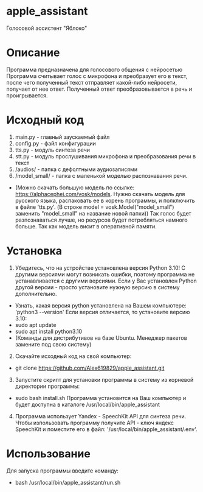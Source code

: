 # apple_assistant
Голосовой ассистент "Яблоко"
# Описание
Программа предназначена для голосового общения с нейросетью
Программа считывает голос с микрофона и преобразует его в текст, после чего полученный текст отправляет какой-либо нейросети, получает от нее ответ. Полученный ответ преобразовывается в речь и проигрывается.
# Исходный код
1. main.py - главный заускаемый файл
2. config.py - файл конфигурации
3. tts.py - модуль синтеза речи
4. stt.py - модуль прослушивания микрофона и преобразования речи в текст
5. /audios/ - папка с дефолтными аудиозаписями
6. /model_small/ - папка с маленькой моделью распознавания речи.
* (Можно скачать большую модель по ссылке: https://alphacephei.com/vosk/models. Нужно скачать модель для русского языка, распаковать ее в корень программы, и полключить в файле 'tts.py'. (В строке model = vosk.Model("model_small") заменить "model_small" на название новой папки)) Так голос будет разпознаваться лучше, но ресурсов будет потребляться намного больше. Так как модель висит в оперативной памяти.
# Установка
1. Убедитесь, что на устройстве установлена версия Python 3.10! С другими версиями могут возникать ошибки, поэтому программа не устанавливается с другими версиями. Если у Вас установлен Python другой версии - просто установите нужную версию в систему дополнительно.
* Узнать, какая версия python установлена на Вашем компьютере: 'python3 --version'
Если версия отличается, то установите версию 3.10:
* sudo apt update
* sudo apt install python3.10
* (Команды для дистрибутивов на базе Ubuntu. Менеджер пакетов замените под свою систему)
2. Скачайте исходный код на свой компьютер:
* git clone https://github.com/Alex619829/apple_assistant.git
3. Запустите скрипт для установки программы в систему из корневой директории программы:
* sudo bash install.sh
Программа установится на Ваш компьютер и будет доступна в каталоге /usr/local/bin/apple_assistant
4. Программа использует Yandex - SpeechKit API для синтеза речи. Чтобы изпользовать программу получите API - ключ яндекс SpeechKit и поместите его в файл:
'/usr/local/bin/apple_assistant/.env'.
#  Использование
Для запуска программы введите команду:
* bash /usr/local/bin/apple_assistant/run.sh
